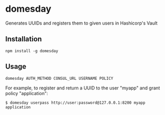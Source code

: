 # domesday
Generates UUIDs and registers them to given users in Hashicorp's Vault

## Installation

`npm install -g domesday`

## Usage

```
domesday AUTH_METHOD CONSUL_URL USERNAME POLICY
```

For example, to register and return a UUID to the user "myapp" and grant policy "application":

`$ domesday userpass http://user:password@127.0.0.1:8200 myapp application`
